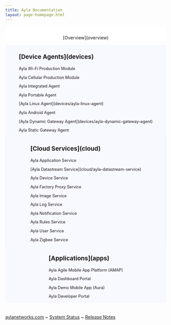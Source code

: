 ```yaml
---
title: Ayla Documentation
layout: page-homepage.html
---
```


<div class="row">
  <div class="col-md-12" style="background:white;padding-top:12px;">
    <p style="text-align: center;">[Overview](overview)</p>
  </div>
</div>

<div class="row">
  <div class="col-md-4" style="background:ghostwhite; text-align: center;">
    <div style="font-size: 90%; display: inline-block; text-align: left;">
      <h2 style="margin-bottom: 18px">[Device Agents](devices)</h2>
      <p>Ayla Wi-Fi Production Module</p>
      <p>Ayla Cellular Production Module</p>
      <p>Ayla Integrated Agent</p>
      <p>Ayla Portable Agent</p>
      <p>[Ayla Linux Agent](devices/ayla-linux-agent)</a></p>
      <p>Ayla Android Agent</p>
      <p>[Ayla Dynamic Gateway Agent](devices/ayla-dynamic-gateway-agent)</a></p>
      <p>Ayla Static Gateway Agent</p>
    </div>
  </div>
  <div class="col-md-4" style="background:ghostwhite;border-left:1px solid #e6e6ff;border-right:1px solid #e6e6ff;text-align: center;">
    <div style="font-size: 90%; display: inline-block; text-align: left;">
      <h2 style="margin-bottom: 18px">[Cloud Services](cloud)</h2>
      <p>Ayla Application Service</p>
      <p>[Ayla Datastream Service](cloud/ayla-datastream-service)</p>
      <p>Ayla Device Service</p>
      <p>Ayla Factory Proxy Service</p>
      <p>Ayla Image Service</p>
      <p>Ayla Log Service</p>
      <p>Ayla Notification Service</p>
      <p>Ayla Rules Service</p>
      <p>Ayla User Service</p>
      <p>Ayla Zigbee Service</p>
    </div>
  </div>
  <div class="col-md-4" style="background:ghostwhite; text-align: center;">
    <div style="font-size: 90%; display: inline-block; text-align: left;">
      <h2 style="margin-bottom: 18px">[Applications](apps)</h2>
      <p>Ayla Agile Mobile App Platform (AMAP)</p>
      <p>Ayla Dashboard Portal</p>
      <p>Ayla Demo Mobile App (Aura)</p>
      <p>Ayla Developer Portal</p>
    </div>
  </div>
</div>

<div class="row footer" style="margin-top:36px;">
<div class="col-12 text-center">
<span><a href="https://www.aylanetworks.com" target="_blank">aylanetworks.com</a></span>
<span>~</span>
<span><a href="system-status">System Status</a></span>
<span>~</span>
<span><a href="release-notes">Release Notes</a></span>
</div>
</div>
